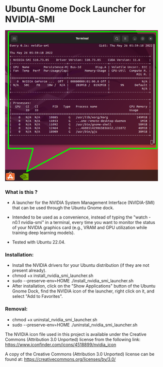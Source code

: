 # Ubuntu Gnome Dock Launcher for NVIDIA-SMI

![screenshot](example-use.png)

### What is this ?
* A launcher for the NVIDIA System Management Interface (NVIDIA-SMI) that can be used through the Ubuntu Gnome dock.

* Intended to be used as a convenience, instead of typing the "watch -n0.1 nvidia-smi" in a terminal, every time you want to monitor the status of your NVIDIA graphics card (e.g., VRAM and GPU utilization while training deep learning models).

* Tested with Ubuntu 22.04.

### Installation:
* Install the NVIDIA drivers for your Ubuntu distribution (if they are not present already).
* chmod +x install_nvidia_smi_launcher.sh
* sudo --preserve-env=HOME ./install_nvidia_smi_launcher.sh 
* After installation, click on the "Show Applications" button of the Ubuntu Gnome Dock, find the NVIDIA icon of the launcher, right click on it, and select "Add to Favorites".

### Removal:
* chmod +x uninstal_nvidia_smi_launcher.sh
* sudo --preserve-env=HOME ./uninstal_nvidia_smi_launcher.sh 


The NVIDIA icon file used in this project is available under the Creative Commons (Attribution 3.0 Unported) license from the following link:
https://www.iconfinder.com/icons/4518899/nvidia_icon

A copy of the Creative Commons (Attribution 3.0 Unported) license can be found at: https://creativecommons.org/licenses/by/3.0/
